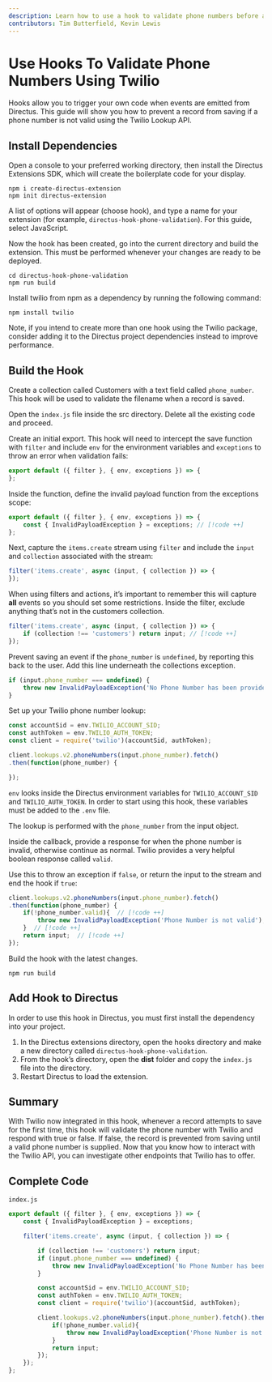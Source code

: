 ```yaml
---
description: Learn how to use a hook to validate phone numbers before allowing them in the database.
contributors: Tim Butterfield, Kevin Lewis
---
```


# Use Hooks To Validate Phone Numbers Using Twilio

Hooks allow you to trigger your own code when events are emitted from Directus. This guide will show you how to prevent a record from saving if a phone number is not valid using the Twilio Lookup API.

## Install Dependencies

Open a console to your preferred working directory, then install the Directus Extensions SDK, which will create the boilerplate code for your display.

```
npm i create-directus-extension
npm init directus-extension
```

A list of options will appear (choose hook), and type a name for your extension (for example, `directus-hook-phone-validation`). For this guide, select JavaScript.

Now the hook has been created, go into the current directory and build the extension. This must be performed whenever your changes are ready to be deployed.

```
cd directus-hook-phone-validation
npm run build
```

Install twilio from npm as a dependency by running the following command:

```
npm install twilio
```

Note, if you intend to create more than one hook using the Twilio package, consider adding it to the Directus project dependencies instead to improve performance.

## Build the Hook

Create a collection called Customers with a text field called `phone_number`. This hook will be used to validate the filename when a record is saved.

Open the `index.js` file inside the src directory. Delete all the existing code and proceed.

Create an initial export. This hook will need to intercept the save function with `filter` and include `env` for the environment variables and `exceptions` to throw an error when validation fails:

```js
export default ({ filter }, { env, exceptions }) => {
};
```

Inside the function, define the invalid payload function from the exceptions scope:

```js
export default ({ filter }, { env, exceptions }) => {
	const { InvalidPayloadException } = exceptions; // [!code ++]
};
```

Next, capture the `items.create` stream using `filter` and include the `input` and `collection` associated with the stream:

```js
filter('items.create', async (input, { collection }) => {
});
```

When using filters and actions, it’s important to remember this will capture __all__ events so you should set some restrictions. Inside the filter, exclude anything that’s not in the customers collection.

```js
filter('items.create', async (input, { collection }) => {
	if (collection !== 'customers') return input; // [!code ++]
});
```

Prevent saving an event if the `phone_number` is `undefined`, by reporting this back to the user. Add this line underneath the collections exception.

```js
if (input.phone_number === undefined) {
	throw new InvalidPayloadException('No Phone Number has been provided');
}
```

Set up your Twilio phone number lookup:

```js
const accountSid = env.TWILIO_ACCOUNT_SID;
const authToken = env.TWILIO_AUTH_TOKEN;
const client = require('twilio')(accountSid, authToken);

client.lookups.v2.phoneNumbers(input.phone_number).fetch()
.then(function(phone_number) {

});
```

`env` looks inside the Directus environment variables for `TWILIO_ACCOUNT_SID` and `TWILIO_AUTH_TOKEN`. In order to start using this hook, these variables must be added to the `.env` file.

The lookup is performed with the `phone_number` from the input object.

Inside the callback, provide a response for when the phone number is invalid, otherwise continue as normal. Twilio provides a very helpful boolean response called `valid`. 

Use this to throw an exception if `false`, or return the input to the stream and end the hook if `true`:

```js
client.lookups.v2.phoneNumbers(input.phone_number).fetch()
.then(function(phone_number) {
	if(!phone_number.valid){  // [!code ++]
		throw new InvalidPayloadException('Phone Number is not valid');  // [!code ++]
	}  // [!code ++]
	return input;  // [!code ++]
});
```

Build the hook with the latest changes.

```
npm run build
```

## Add Hook to Directus

In order to use this hook in Directus, you must first install the dependency into your project. 

1. In the Directus extensions directory, open the hooks directory and make a new directory called `directus-hook-phone-validation`.
2. From the hook’s directory, open the __dist__ folder and copy the `index.js` file into the directory.
3. Restart Directus to load the extension.

## Summary

With Twilio now integrated in this hook, whenever a record attempts to save for the first time, this hook will validate the phone number with Twilio and respond with true or false. If false, the record is prevented from saving until a valid phone number is supplied. Now that you know how to interact with the Twilio API, you can investigate other endpoints that Twilio has to offer.

## Complete Code

`index.js`

```js
export default ({ filter }, { env, exceptions }) => {
	const { InvalidPayloadException } = exceptions;

	filter('items.create', async (input, { collection }) => {

		if (collection !== 'customers') return input;
		if (input.phone_number === undefined) {
			throw new InvalidPayloadException('No Phone Number has been provided');
		}

		const accountSid = env.TWILIO_ACCOUNT_SID;
		const authToken = env.TWILIO_AUTH_TOKEN;
		const client = require('twilio')(accountSid, authToken);

		client.lookups.v2.phoneNumbers(input.phone_number).fetch().then(function(phone_number) {
			if(!phone_number.valid){
				throw new InvalidPayloadException('Phone Number is not valid');
			}
			return input;
		});
	});
};
```